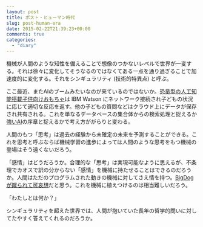```yaml
---
layout: post
title: ポスト・ヒューマン時代
slug: post-human-era
date: 2015-02-22T21:39:23+00:00
comments: true
categories:
  - "diary"
---
```


機械が人間のような知性を備えることで想像のつかないレベルで世界が一変する。それは徐々に変化してそうなるのではなくてある一点を通り過ぎることで加速度的に変化する。それをシンギュラリティ (技術的特異点) と呼ぶ。

ここ最近、またAIのブームみたいなのが来ているのではないか。<a href="http://jp.techcrunch.com/2015/02/17/20150216elemental-path-debuts-the-first-toys-powered-by-ibm-watson/" target="_blank">恐竜型の人工知能搭載子供向けおもちゃ</a>は IBM Watson にネットワーク接続され子どもの状況に応じて適切な反応を返す。他の子どもの質問などはクラウド上にデータが保存され共有される。これを単なるデータベースの集合体からの検索処理と捉えるか<a href="http://ja.wikipedia.org/wiki/%E5%BC%B7%E3%81%84AI%E3%81%A8%E5%BC%B1%E3%81%84AI" title="強いAI" target="_blank">強いAI</a>の序章と捉えるかで考え方ががらりと変わる。

人間のもつ「思考」は過去の経験から未確定の未来を予測することができる。これを思考と呼ぶならば機械学習の進歩によっては人間のような思考をもつ機械の登場はそう遠くないだろう。

「感情」はどうだろうか。合理的な「思考」は実現可能なように思えるが、不条理でカオスで訳の分からない「感情」を機械に持たせることはできるのだろうか。人間はただのプログラムされた動きの機械に対してさえ情を持つ。<a href="http://www.kotaro269.com/articles/42483.html" target="_blank">BigDog が蹴られて可哀想</a>だと思う。これを機械に植えつけるのは相当難しいだろう。

「わたしとは何か？」

シンギュラリティを超えた世界では、人間が抱いていた長年の哲学的問いに対してたやすく答えてくれるのだろうか。

